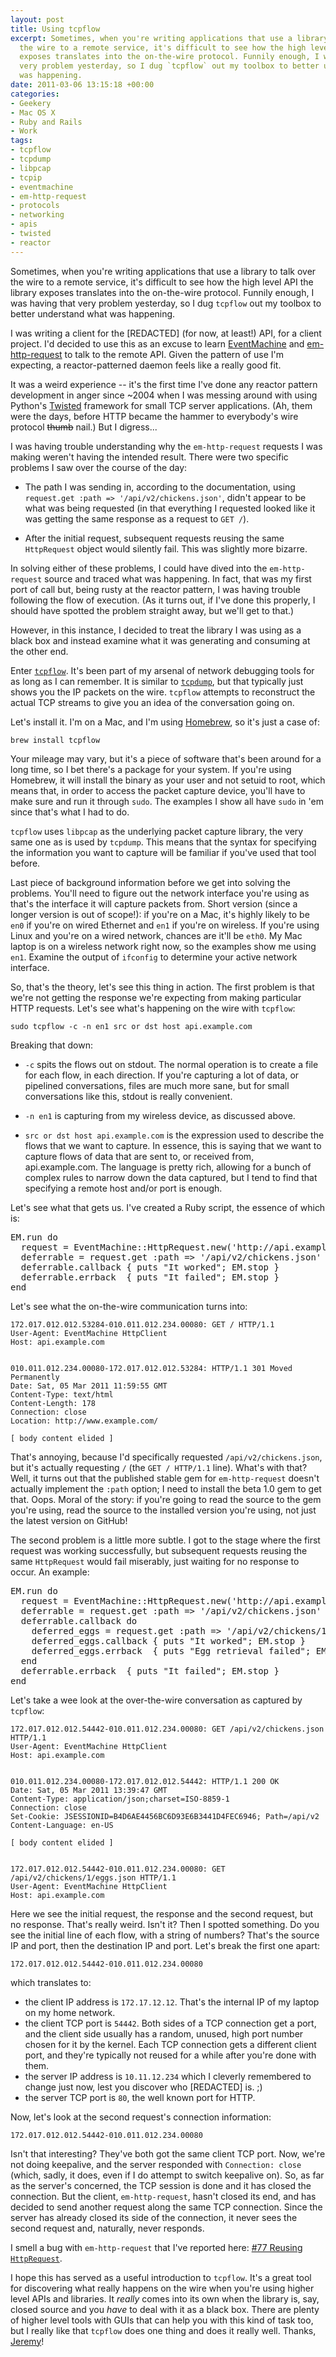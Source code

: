 ```yaml
---
layout: post
title: Using tcpflow
excerpt: Sometimes, when you're writing applications that use a library to talk over
  the wire to a remote service, it's difficult to see how the high level API the library
  exposes translates into the on-the-wire protocol. Funnily enough, I was having that
  very problem yesterday, so I dug `tcpflow` out my toolbox to better understand what
  was happening.
date: 2011-03-06 13:15:18 +00:00
categories:
- Geekery
- Mac OS X
- Ruby and Rails
- Work
tags:
- tcpflow
- tcpdump
- libpcap
- tcpip
- eventmachine
- em-http-request
- protocols
- networking
- apis
- twisted
- reactor
---
```

Sometimes, when you're writing applications that use a library to talk over the wire to a remote service, it's difficult to see how the high level API the library exposes translates into the on-the-wire protocol. Funnily enough, I was having that very problem yesterday, so I dug `tcpflow` out my toolbox to better understand what was happening.

I was writing a client for the [REDACTED] (for now, at least!) API, for a client project. I'd decided to use this as an excuse to learn [EventMachine](http://rubyeventmachine.com/) and [em-http-request](https://github.com/igrigorik/em-http-request) to talk to the remote API. Given the pattern of use I'm expecting, a reactor-patterned daemon feels like a really good fit.

It was a weird experience -- it's the first time I've done any reactor pattern development in anger since ~2004 when I was messing around with using Python's [Twisted](http://twistedmatrix.com/trac/) framework for small TCP server applications. (Ah, them were the days, before HTTP became the hammer to everybody's wire protocol <strike>thumb</strike> nail.) But I digress...

I was having trouble understanding why the `em-http-request` requests I was making weren't having the intended result. There were two specific problems I saw over the course of the day:

* The path I was sending in, according to the documentation, using `request.get :path => '/api/v2/chickens.json'`, didn't appear to be what was being requested (in that everything I requested looked like it was getting the same response as a request to `GET /`).

* After the initial request, subsequent requests reusing the same `HttpRequest` object would silently fail. This was slightly more bizarre.

In solving either of these problems, I could have dived into the `em-http-request` source and traced what was happening. In fact, that was my first port of call but, being rusty at the reactor pattern, I was having trouble following the flow of execution. (As it turns out, if I've done this properly, I should have spotted the problem straight away, but we'll get to that.)

However, in this instance, I decided to treat the library I was using as a black box and instead examine what it was generating and consuming at the other end.

Enter [`tcpflow`](http://www.circlemud.org/~jelson/software/tcpflow/). It's been part of my arsenal of network debugging tools for as long as I can remember. It is similar to [`tcpdump`](http://www.tcpdump.org/), but that typically just shows you the IP packets on the wire. `tcpflow` attempts to reconstruct the actual TCP streams to give you an idea of the conversation going on.

Let's install it. I'm on a Mac, and I'm using [Homebrew](http://mxcl.github.com/homebrew/), so it's just a case of:

    brew install tcpflow

Your mileage may vary, but it's a piece of software that's been around for a long time, so I bet there's a package for your system. If you're using Homebrew, it will install the binary as your user and not setuid to root, which means that, in order to access the packet capture device, you'll have to make sure and run it through `sudo`. The examples I show all have `sudo` in 'em since that's what I had to do.

`tcpflow` uses `libpcap` as the underlying packet capture library, the very same one as is used by `tcpdump`. This means that the syntax for specifying the information you want to capture will be familiar if you've used that tool before.

Last piece of background information before we get into solving the problems. You'll need to figure out the network interface you're using as that's the interface it will capture packets from. Short version (since a longer version is out of scope!): if you're on a Mac, it's highly likely to be `en0` if you're on wired Ethernet and `en1` if you're on wireless. If you're using Linux and you're on a wired network, chances are it'll be `eth0`. My Mac laptop is on a wireless network right now, so the examples show me using `en1`. Examine the output of `ifconfig` to determine your active network interface.

So, that's the theory, let's see this thing in action. The first problem is that we're not getting the response we're expecting from making particular HTTP requests. Let's see what's happening on the wire with `tcpflow`:

    sudo tcpflow -c -n en1 src or dst host api.example.com

Breaking that down:

* `-c` spits the flows out on stdout. The normal operation is to create a file for each flow, in each direction. If you're capturing a lot of data, or pipelined conversations, files are much more sane, but for small conversations like this, stdout is really convenient.

* `-n en1` is capturing from my wireless device, as discussed above.

* `src or dst host api.example.com` is the expression used to describe the flows that we want to capture. In essence, this is saying that we want to capture flows of data that are sent to, or received from, api.example.com. The language is pretty rich, allowing for a bunch of complex rules to narrow down the data captured, but I tend to find that specifying a remote host and/or port is enough.

Let's see what that gets us. I've created a Ruby script, the essence of which is:

<pre lang="ruby">EM.run do
  request = EventMachine::HttpRequest.new('http://api.example.com/')
  deferrable = request.get :path => '/api/v2/chickens.json'
  deferrable.callback { puts "It worked"; EM.stop }
  deferrable.errback  { puts "It failed"; EM.stop }
end</pre>

Let's see what the on-the-wire communication turns into:

    172.017.012.012.53284-010.011.012.234.00080: GET / HTTP/1.1
    User-Agent: EventMachine HttpClient
    Host: api.example.com


    010.011.012.234.00080-172.017.012.012.53284: HTTP/1.1 301 Moved Permanently
    Date: Sat, 05 Mar 2011 11:59:55 GMT
    Content-Type: text/html
    Content-Length: 178
    Connection: close
    Location: http://www.example.com/

    [ body content elided ]

That's annoying, because I'd specifically requested `/api/v2/chickens.json`, but it's actually requesting `/` (the `GET / HTTP/1.1` line). What's with that? Well, it turns out that the published stable gem for `em-http-request` doesn't actually implement the `:path` option; I need to install the beta 1.0 gem to get that. Oops. Moral of the story: if you're going to read the source to the gem you're using, read the source to the installed version you're using, not just the latest version on GitHub!

The second problem is a little more subtle. I got to the stage where the first request was working successfully, but subsequent requests reusing the same `HttpRequest` would fail miserably, just waiting for no response to occur. An example:

<pre lang="ruby">EM.run do
  request = EventMachine::HttpRequest.new('http://api.example.com/')
  deferrable = request.get :path => '/api/v2/chickens.json'
  deferrable.callback do
    deferred_eggs = request.get :path => '/api/v2/chickens/1/eggs.json'
    deferred_eggs.callback { puts "It worked"; EM.stop }
    deferred_eggs.errback  { puts "Egg retrieval failed"; EM.stop }
  end
  deferrable.errback  { puts "It failed"; EM.stop }
end</pre>

Let's take a wee look at the over-the-wire conversation as captured by `tcpflow`:

    172.017.012.012.54442-010.011.012.234.00080: GET /api/v2/chickens.json HTTP/1.1
    User-Agent: EventMachine HttpClient
    Host: api.example.com


    010.011.012.234.00080-172.017.012.012.54442: HTTP/1.1 200 OK
    Date: Sat, 05 Mar 2011 13:39:47 GMT
    Content-Type: application/json;charset=ISO-8859-1
    Connection: close
    Set-Cookie: JSESSIONID=B4D6AE4456BC6D93E6B3441D4FEC6946; Path=/api/v2
    Content-Language: en-US

    [ body content elided ]


    172.017.012.012.54442-010.011.012.234.00080: GET /api/v2/chickens/1/eggs.json HTTP/1.1
    User-Agent: EventMachine HttpClient
    Host: api.example.com

Here we see the initial request, the response and the second request, but no response. That's really weird. Isn't it? Then I spotted something. Do you see the initial line of each flow, with a string of numbers? That's the source IP and port, then the destination IP and port. Let's break the first one apart:

    172.017.012.012.54442-010.011.012.234.00080

which translates to:

* the client IP address is `172.17.12.12`. That's the internal IP of my laptop on my home network.
* the client TCP port is `54442`. Both sides of a TCP connection get a port, and the client side usually has a random, unused, high port number chosen for it by the kernel. Each TCP connection gets a different client port, and they're typically not reused for a while after you're done with them.
* the server IP address is `10.11.12.234` which I cleverly remembered to change just now, lest you discover who [REDACTED] is. ;)
* the server TCP port is `80`, the well known port for HTTP.

Now, let's look at the second request's connection information:

    172.017.012.012.54442-010.011.012.234.00080

Isn't that interesting? They've both got the same client TCP port. Now, we're not doing keepalive, and the server responded with `Connection: close` (which, sadly, it does, even if I do attempt to switch keepalive on). So, as far as the server's concerned, the TCP session is done and it has closed the connection. But the client, `em-http-request`, hasn't closed its end, and has decided to send another request along the same TCP connection. Since the server has already closed its side of the connection, it never sees the second request and, naturally, never responds.

I smell a bug with `em-http-request` that I've reported here: [#77 Reusing `HttpRequest`](https://github.com/igrigorik/em-http-request/issues/#issue/77).

I hope this has served as a useful introduction to `tcpflow`. It's a great tool for discovering what really happens on the wire when you're using higher level APIs and libraries. It *really* comes into its own when the library is, say, closed source and you *have* to deal with it as a black box. There are plenty of higher level tools with GUIs that can help you with this kind of task too, but I really like that `tcpflow` does one thing and does it really well. Thanks, [Jeremy](http://www.circlemud.org/~jelson/)!

